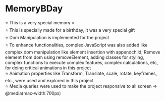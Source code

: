 # MemoryBDay
⭐️ This is a very special memory ⭐️
<br>
⭐️ This is specially made for a birthday, it was a very special gift <br>
⭐️ Dom Manipulation is implemented for the project <br>
⭐️ To enhance functionalities, complex JavaScript was also added like complex dom manipulation like element insertion with appendchild, Remove element from dom using removeElement, adding classes for styling, complex functions to execute complex features, complex calculations, etc, for doing critical animations in this project <br>
⭐️ Animation properties like Transform, Translate, scale, rotate, keyframes, etc., were used and explored in this project <br>
⭐️ Media queries were used to make the project responsive to all screen => @media(max-width:700px)<br>
